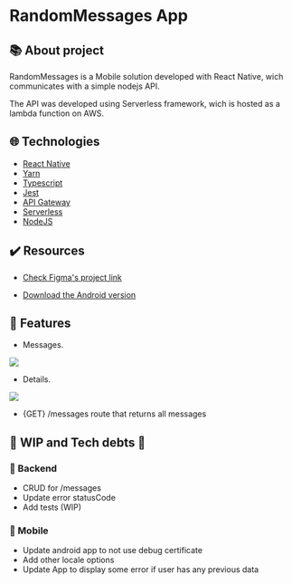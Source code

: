 
# RandomMessages App
## 📚 About project

RandomMessages is a Mobile solution developed with React Native, wich communicates with a simple nodejs API.

The API was developed using Serverless framework, wich is hosted as a lambda function on AWS.

  ## 🌐  Technologies

-   [React Native](https://reactnative.dev/)
-   [Yarn](https://yarnpkg.com/)
-   [Typescript](https://www.typescriptlang.org)
-   [Jest](https://jestjs.io)
-   [API Gateway](https://aws.amazon.com/pt/api-gateway/)
-   [Serverless](https://www.serverless.com)
-   [NodeJS](https://nodejs.org/en/)

## ✔️ Resources
  
+ [Check Figma's project link](https://www.figma.com/file/HI4AmEWP8lHc7pcjINgtfk/Random-Messages?node-id=2%3A5)

+ [Download the Android version](https://install.appcenter.ms/users/arthur.pasqualon/apps/randommessages/distribution_groups/testers)


## 📱 Features

+ Messages.

![](https://mixed-arthurpasqualon.s3.amazonaws.com/RandomMessages.png)

+ Details.

![](https://mixed-arthurpasqualon.s3.amazonaws.com/RandomMessages-1.png)

+ {GET} /messages route that returns all messages

## 🚧 WIP and Tech debts 🚧

### 👷 Backend
+ CRUD for /messages
+ Update error statusCode 
+ Add tests (WIP)

### 👷 Mobile
+ Update android app to not use debug certificate
+ Add other locale options
+ Update App to display some error if user has any previous data


